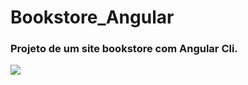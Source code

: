 # Bookstore_Angular
### Projeto de um site bookstore com Angular Cli.

<img align="center" src="https://user-images.githubusercontent.com/79602519/200405588-858b2032-7c94-432e-b816-d2ff7b1811f7.png"/>


